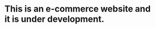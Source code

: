 # This is an e-commerce website and it is under development.

<!-- This project was bootstrapped with [Create React App](https://github.com/facebook/create-react-app).

## Available Scripts

In the project directory, you can run: -->
